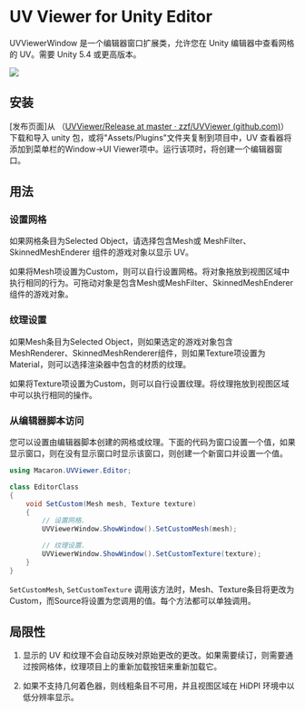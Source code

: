 # UV Viewer for Unity Editor
UVViewerWindow 是一个编辑器窗口扩展类，允许您在 Unity 编辑器中查看网格的 UV。需要 Unity 5.4 或更高版本。

![](Screenshot.png)

## 安装
[发布页面]从 （[UVViewer/Release at master · zzf/UVViewer (github.com)](https://github.com/zzf/UVViewer/tree/master/Release)） 下载和导入 unity 包，或将"Assets/Plugins"文件夹复制到项目中，UV 查看器将添加到菜单栏的Window->UI Viewer项中。运行该项时，将创建一个编辑器窗口。

## 用法
### 设置网格
如果网格条目为Selected Object，请选择包含Mesh或 MeshFilter、SkinnedMeshEnderer 组件的游戏对象以显示 UV。

如果将Mesh项设置为Custom，则可以自行设置网格。将对象拖放到视图区域中执行相同的行为。可拖动对象是包含Mesh或MeshFilter、SkinnedMeshEnderer组件的游戏对象。

### 纹理设置
如果Mesh条目为Selected Object，则如果选定的游戏对象包含MeshRenderer、SkinnedMeshRenderer组件，则如果Texture项设置为Material，则可以选择渲染器中包含的材质的纹理。

如果将Texture项设置为Custom，则可以自行设置纹理。将纹理拖放到视图区域中可以执行相同的操作。

### 从编辑器脚本访问
您可以设置由编辑器脚本创建的网格或纹理。下面的代码为窗口设置一个值，如果显示窗口，则在没有显示窗口时显示该窗口，则创建一个新窗口并设置一个值。

```csharp
using Macaron.UVViewer.Editor;

class EditorClass
{
    void SetCustom(Mesh mesh, Texture texture)
    {
        // 设置网格.
        UVViewerWindow.ShowWindow().SetCustomMesh(mesh);

        // 纹理设置.
        UVViewerWindow.ShowWindow().SetCustomTexture(texture);
    }
}
```

`SetCustomMesh`, `SetCustomTexture` 调用该方法时，Mesh、Texture条目将更改为Custom，而Source将设置为您调用的值。每个方法都可以单独调用。

## 局限性
1. 显示的 UV 和纹理不会自动反映对原始更改的更改。如果需要续订，则需要通过按网格体，纹理项目上的重新加载按钮来重新加载它。

2. 如果不支持几何着色器，则线粗条目不可用，并且视图区域在 HiDPI 环境中以低分辨率显示。
